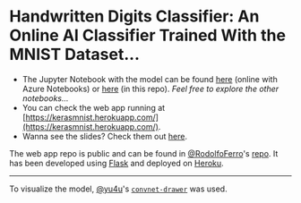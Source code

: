 # Handwritten Digits Classifier: An Online AI Classifier Trained With the MNIST Dataset...

- The Jupyter Notebook with the model can be found [here](https://notebooks.azure.com/rodolfoferro/libraries/KerasMNIST/html/MNIST%20-%20CNN%20Model.ipynb) (online with Azure Notebooks) or [here](https://github.com/CIMATDeepLearningReadingGroup/KerasMNIST/blob/master/MNIST%20-%20CNN%20Model.ipynb) (in this repo).
	*Feel free to explore the other notebooks...*
- You can check the web app running at [https://kerasmnist.herokuapp.com/](https://kerasmnist.herokuapp.com/).
- Wanna see the slides? Check them out [here](https://github.com/CIMATDeepLearningReadingGroup/KerasMNIST/blob/master/Keras%20MNIST%20I.pdf).

The web app repo is public and can be found in [@RodolfoFerro](https://github.com/RodolfoFerro/)'s [repo](https://github.com/RodolfoFerro/KerasMNIST). It has been developed using [Flask](http://flask.pocoo.org/) and deployed on [Heroku](https://heroku.com/).

------

To visualize the model, [@yu4u](https://github.com/yu4u/)'s [`convnet-drawer`](https://github.com/yu4u/convnet-drawer) was used.